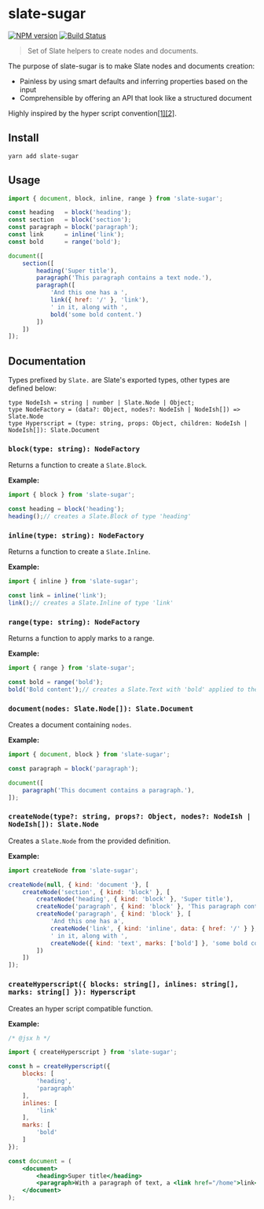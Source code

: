 # slate-sugar

[![NPM version](https://badge.fury.io/js/slate-sugar.svg)](http://badge.fury.io/js/slate-sugar)
[![Build Status](https://travis-ci.org/GitbookIO/slate-sugar.png?branch=master)](https://travis-ci.org/GitbookIO/slate-sugar)

> Set of Slate helpers to create nodes and documents.

The purpose of slate-sugar is to make Slate nodes and documents creation:

* Painless by using smart defaults and inferring properties based on the input
* Comprehensible by offering an API that look like a structured document

Highly inspired by the hyper script convention[[1]](https://facebook.github.io/react/docs/react-without-jsx.html)[[2]](https://github.com/mlmorg/react-hyperscript).

## Install

```
yarn add slate-sugar
```

## Usage

```js
import { document, block, inline, range } from 'slate-sugar';

const heading   = block('heading');
const section   = block('section');
const paragraph = block('paragraph');
const link      = inline('link');
const bold      = range('bold');

document([
    section([
        heading('Super title'),
        paragraph('This paragraph contains a text node.'),
        paragraph([
            'And this one has a ',
            link({ href: '/' }, 'link'),
            ' in it, along with ',
            bold('some bold content.')
        ])
    ])
]);
```

## Documentation

Types prefixed by `Slate.` are Slate's exported types, other types are defined below:

```
type NodeIsh = string | number | Slate.Node | Object;
type NodeFactory = (data?: Object, nodes?: NodeIsh | NodeIsh[]) => Slate.Node
type Hyperscript = (type: string, props: Object, children: NodeIsh | NodeIsh[]): Slate.Document
```

### `block(type: string): NodeFactory`

Returns a function to create a `Slate.Block`.

**Example:**

```js
import { block } from 'slate-sugar';

const heading = block('heading');
heading();// creates a Slate.Block of type 'heading'
```

### `inline(type: string): NodeFactory`

Returns a function to create a `Slate.Inline`.

**Example:**

```js
import { inline } from 'slate-sugar';

const link = inline('link');
link();// creates a Slate.Inline of type 'link'
```

### `range(type: string): NodeFactory`

Returns a function to apply marks to a range.

**Example:**

```js
import { range } from 'slate-sugar';

const bold = range('bold');
bold('Bold content');// creates a Slate.Text with 'bold' applied to the range
```

### `document(nodes: Slate.Node[]): Slate.Document`

Creates a document containing `nodes`.

**Example:**

```js
import { document, block } from 'slate-sugar';

const paragraph = block('paragraph');

document([
    paragraph('This document contains a paragraph.'),
]);
```

### `createNode(type?: string, props?: Object, nodes?: NodeIsh | NodeIsh[]): Slate.Node`

Creates a `Slate.Node` from the provided definition.

**Example:**

```js
import createNode from 'slate-sugar';

createNode(null, { kind: 'document '}, [
    createNode('section', { kind: 'block' }, [
        createNode('heading', { kind: 'block' }, 'Super title'),
        createNode('paragraph', { kind: 'block' }, 'This paragraph contains a text node.'),
        createNode('paragraph', { kind: 'block' }, [
            'And this one has a',
            createNode('link', { kind: 'inline', data: { href: '/' } }, 'link'),
            ' in it, along with ',
            createNode({ kind: 'text', marks: ['bold'] }, 'some bold content.')
        ])
    ])
]);
```

### `createHyperscript({ blocks: string[], inlines: string[], marks: string[] }): Hyperscript`

Creates an hyper script compatible function.

**Example:**

```jsx harmony
/* @jsx h */

import { createHyperscript } from 'slate-sugar';

const h = createHyperscript({
    blocks: [
        'heading',
        'paragraph'
    ],
    inlines: [
        'link'
    ],
    marks: [
        'bold'
    ]
});

const document = (
    <document>
        <heading>Super title</heading>
        <paragraph>With a paragraph of text, a <link href="/home">link</link> and some <bold>bold content</bold>.</paragraph>
    </document>
);
```

